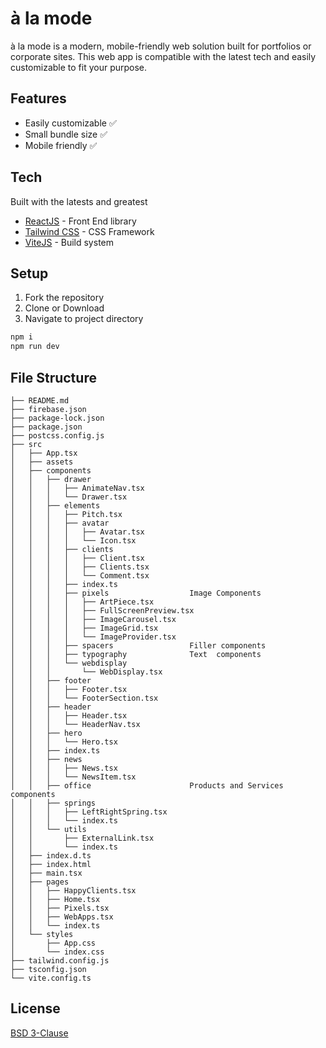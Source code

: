 # à la mode

à la mode is a modern, mobile-friendly web solution built for portfolios or corporate sites. This web app is compatible with the latest tech and easily customizable to fit your purpose.

## Features

- Easily customizable ✅
- Small bundle size ✅
- Mobile friendly ✅

## Tech

Built with the latests and greatest

- [ReactJS](https://reactjs.org/) - Front End library
- [Tailwind CSS](https://tailwindcss.com/) - CSS Framework
- [ViteJS](https://vitejs.dev/) - Build system

## Setup

1. Fork the repository
2. Clone or Download
3. Navigate to project directory

```sh
npm i
npm run dev
```

## File Structure

```
├── README.md
├── firebase.json
├── package-lock.json
├── package.json
├── postcss.config.js
├── src
│   ├── App.tsx
│   ├── assets
│   ├── components
│   │   ├── drawer
│   │   │   ├── AnimateNav.tsx
│   │   │   └── Drawer.tsx
│   │   ├── elements
│   │   │   ├── Pitch.tsx
│   │   │   ├── avatar
│   │   │   │   ├── Avatar.tsx
│   │   │   │   └── Icon.tsx
│   │   │   ├── clients
│   │   │   │   ├── Client.tsx
│   │   │   │   ├── Clients.tsx
│   │   │   │   └── Comment.tsx
│   │   │   ├── index.ts
│   │   │   ├── pixels                  Image Components
│   │   │   │   ├── ArtPiece.tsx
│   │   │   │   ├── FullScreenPreview.tsx
│   │   │   │   ├── ImageCarousel.tsx
│   │   │   │   ├── ImageGrid.tsx
│   │   │   │   └── ImageProvider.tsx
│   │   │   ├── spacers                 Filler components
│   │   │   ├── typography              Text  components
│   │   │   └── webdisplay
│   │   │       └── WebDisplay.tsx
│   │   ├── footer
│   │   │   ├── Footer.tsx
│   │   │   └── FooterSection.tsx
│   │   ├── header
│   │   │   ├── Header.tsx
│   │   │   └── HeaderNav.tsx
│   │   ├── hero
│   │   │   └── Hero.tsx
│   │   ├── index.ts
│   │   ├── news
│   │   │   ├── News.tsx
│   │   │   └── NewsItem.tsx
│   │   ├── office                      Products and Services components
│   │   ├── springs
│   │   │   ├── LeftRightSpring.tsx
│   │   │   └── index.ts
│   │   └── utils
│   │       ├── ExternalLink.tsx
│   │       └── index.ts
│   ├── index.d.ts
│   ├── index.html
│   ├── main.tsx
│   ├── pages
│   │   ├── HappyClients.tsx
│   │   ├── Home.tsx
│   │   ├── Pixels.tsx
│   │   ├── WebApps.tsx
│   │   └── index.ts
│   └── styles
│       ├── App.css
│       └── index.css
├── tailwind.config.js
├── tsconfig.json
└── vite.config.ts
```

## License

[BSD 3-Clause](https://github.com/PinedaVictor/a-la-mode/blob/main/license)
